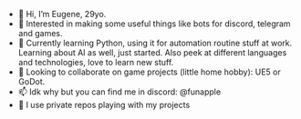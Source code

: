 - 👋 Hi, I’m Eugene, 29yo.
- 👀 Interested in making some useful things like bots for discord, telegram and games.
- 🌱 Currently learning Python, using it for automation routine stuff at work. Learning about AI as well, just started. Also peek at different languages and technologies, love to learn new stuff.
- 💞️ Looking to collaborate on game projects (little home hobby): UE5 or GoDot.
- 📫 Idk why but you can find me in discord: @funapple
- 🔏 I use private repos playing with my projects

<!---
NaleVex/NaleVex is a ✨ special ✨ repository because its `README.md` (this file) appears on your GitHub profile.
You can click the Preview link to take a look at your changes.
--->
